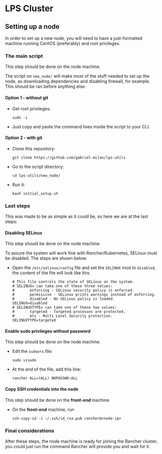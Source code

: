 # LPS Cluster

## Setting up a node
In order to set up a new node, you will need to have a just-formatted machine running CentOS (preferably) and root privileges.

### The main script
This step should be done on the node machine.

The script on `new_node/` will make most of the stuff needed to set up the node, as downloading dependencies and disabling firewall, for example. This should be ran before anything else.

#### Option 1 - without git
* Get root privileges:
	```
	sudo -i
	```
* Just copy and paste the command lines inside the script to your CLI.

#### Option 2 - with git
* Clone this repository:
	```
	git clone https://github.com/gabriel-milan/lps-utils
	```
* Go to the script directory:
	```
	cd lps-utils/new_node/
	```
* Run it:
	```
	bash initial_setup.sh
	```

### Last steps
This was made to be as simple as it could be, so here we are at the last steps:

#### Disabling SELinux
This step should be done on the node machine.

To assure the system will work fine with Rancher/Kubernetes, SELinux must be disabled. The steps are shown below:

* Open the `/etc/selinux/config` file and set the `SELINUX` mod to `disabled`, the content of the file will look like this:
	```
	# This file controls the state of SELinux on the system.
	# SELINUX= can take one of these three values:
	#       enforcing - SELinux security policy is enforced.
	#       permissive - SELinux prints warnings instead of enforcing.
	#       disabled - No SELinux policy is loaded.
	SELINUX=disabled
	# SELINUXTYPE= can take one of these two values:
	#       targeted - Targeted processes are protected,
	#       mls - Multi Level Security protection.
	SELINUXTYPE=targeted
	```	

#### Enable sudo privileges without password
This step should be done on the node machine.

* Edit the `sudoers` file:
	```
	sudo visudo
	```
* At the end of the file, add this line:
	```
	rancher ALL=(ALL) NOPASSWD:ALL
	```
#### Copy SSH credentials into the node
This step should be done on the **front-end** machine.

* On the **front-end** machine, run
	```
	ssh-copy-id -i ~/.ssh/id_rsa.pub rancher@<node-ip>
	```

### Final considerations
After these steps, the node machine is ready for joining the Rancher cluster, you could just run the command Rancher will provide you and wait for it.